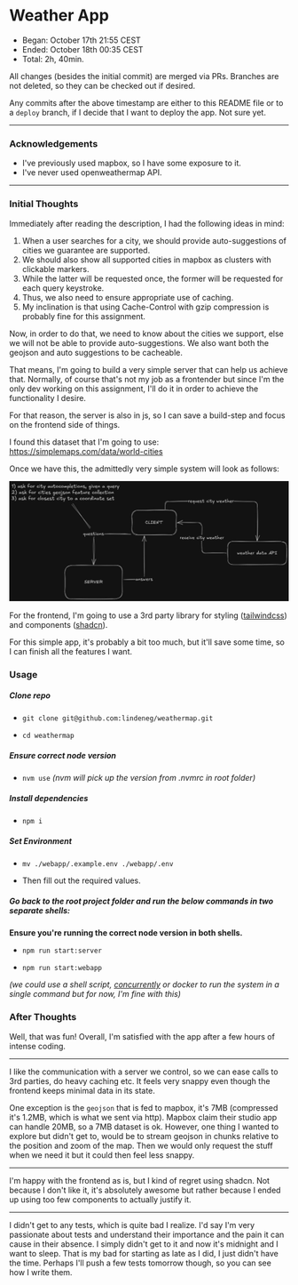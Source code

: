 # Weather App

- Began: October 17th 21:55 CEST
- Ended: October 18th 00:35 CEST
- Total: 2h, 40min.

All changes (besides the initial commit) are merged via PRs. Branches are not deleted, so they can be checked out if desired.

Any commits after the above timestamp are either to this README file or to a `deploy` branch, if I decide that I want to deploy the app. Not sure yet.

---

### Acknowledgements

- I've previously used mapbox, so I have some exposure to it.
- I've never used openweathermap API.

----

### Initial Thoughts

Immediately after reading the description, I had the following ideas in mind:

1) When a user searches for a city, we should provide auto-suggestions of cities we guarantee are supported.
2) We should also show all supported cities in mapbox as clusters with clickable markers.
3) While the latter will be requested once, the former will be requested for each query keystroke.
4) Thus, we also need to ensure appropriate use of caching. 
5) My inclination is that using Cache-Control with gzip compression is probably fine for this assignment.

Now, in order to do that, we need to know about the cities we support, else we will not be able to provide auto-suggestions. We also want both the geojson and auto suggestions to be cacheable.

That means, I'm going to build a very simple server that can help us achieve that. Normally, of course that's not my job as a frontender but since I'm the only dev working on this assignment, I'll do it in order to achieve the functionality I desire. 

For that reason, the server is also in js, so I can save a build-step and focus on the frontend side of things.

I found this dataset that I'm going to use: https://simplemaps.com/data/world-cities

Once we have this, the admittedly very simple system will look as follows:

![system.png](assets/weathermap.png)

For the frontend, I'm going to use a 3rd party library for styling ([tailwindcss](https://tailwindcss.com/)) and components ([shadcn](https://ui.shadcn.com/)).

For this simple app, it's probably a bit too much, but it'll save some time, so I can finish all the features I want.

### Usage

##### Clone repo

- `git clone git@github.com:lindeneg/weathermap.git`

- `cd weathermap`

##### Ensure correct node version

- `nvm use`
*(nvm will pick up the version from .nvmrc in root folder)*

##### Install dependencies

- `npm i`

##### Set Environment

- `mv ./webapp/.example.env ./webapp/.env`

- Then fill out the required values.

##### Go back to the root project folder and run the below commands in two separate shells:

**Ensure you're running the correct node version in both shells.**


- `npm run start:server`

- `npm run start:webapp`

*(we could use a shell script, [concurrently](https://www.npmjs.com/package/concurrently) or docker to run the system in a single command but for now, I'm fine with this)*

### After Thoughts

Well, that was fun! Overall, I'm satisfied with the app after a few hours of intense coding.

---

I like the communication with a server we control, so we can ease calls to 3rd parties, do heavy caching etc. It feels very snappy even though the frontend keeps minimal data in its state.

One exception is the `geojson` that is fed to mapbox, it's 7MB (compressed it's 1.2MB, which is what we sent via http). Mapbox claim their studio app can handle 20MB, so a 7MB dataset is ok. However, one thing I wanted to explore but didn't get to, would be to stream geojson in chunks relative to the position and zoom of the map. Then we would only request the stuff when we need it but it could then feel less snappy.

------------

I'm happy with the frontend as is, but I kind of regret using shadcn. Not because I don't like it, it's absolutely awesome but rather because I ended up using too few components to actually justify it.

------------

I didn't get to any tests, which is quite bad I realize. I'd say I'm very passionate about tests and understand their importance and the pain it can cause in their absence. I simply didn't get to it and now it's midnight and I want to sleep. That is my bad for starting as late as I did, I just didn't have the time. Perhaps I'll push a few tests tomorrow though, so you can see how I write them.


